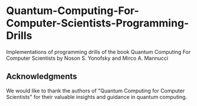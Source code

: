 # Quantum-Computing-For-Computer-Scientists-Programming-Drills
Implementations of programming drills of the book Quantum Computing For Computer Scientists by Noson S. Yonofsky and Mirco A. Mannucci

## Acknowledgments

We would like to thank the authors of "Quantum Computing for Computer Scientists" for their valuable insights and guidance in quantum computing.
